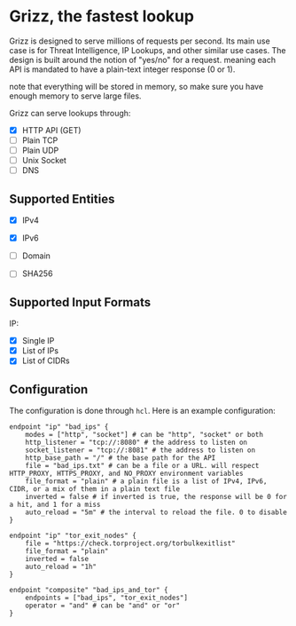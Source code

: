 # Grizz, the fastest lookup


Grizz is designed to serve millions of requests per second. Its main use case is for Threat Intelligence, IP Lookups, and other similar use cases.
The design is built around the notion of "yes/no" for a request. meaning each API is mandated to have a plain-text integer response (0 or 1).

note that everything will be stored in memory, so make sure you have enough memory to serve large files.

Grizz can serve lookups through:
- [x] HTTP API (GET)
- [ ] Plain TCP
- [ ] Plain UDP
- [ ] Unix Socket
- [ ] DNS

## Supported Entities

- [x] IPv4
- [x] IPv6
- [ ] Domain
- [ ] SHA256


## Supported Input Formats

IP:

- [x] Single IP
- [x] List of IPs
- [x] List of CIDRs

## Configuration

The configuration is done through `hcl`. Here is an example configuration:

```hcl
endpoint "ip" "bad_ips" {
    modes = ["http", "socket"] # can be "http", "socket" or both
    http_listener = "tcp://:8080" # the address to listen on
    socket_listener = "tcp://:8081" # the address to listen on
    http_base_path = "/" # the base path for the API
    file = "bad_ips.txt" # can be a file or a URL. will respect HTTP_PROXY, HTTPS_PROXY, and NO_PROXY environment variables
    file_format = "plain" # a plain file is a list of IPv4, IPv6, CIDR, or a mix of them in a plain text file 
    inverted = false # if inverted is true, the response will be 0 for a hit, and 1 for a miss
    auto_reload = "5m" # the interval to reload the file. 0 to disable
}

endpoint "ip" "tor_exit_nodes" {
    file = "https://check.torproject.org/torbulkexitlist"
    file_format = "plain"
    inverted = false
    auto_reload = "1h"
}

endpoint "composite" "bad_ips_and_tor" {
    endpoints = ["bad_ips", "tor_exit_nodes"]
    operator = "and" # can be "and" or "or"
}
```
